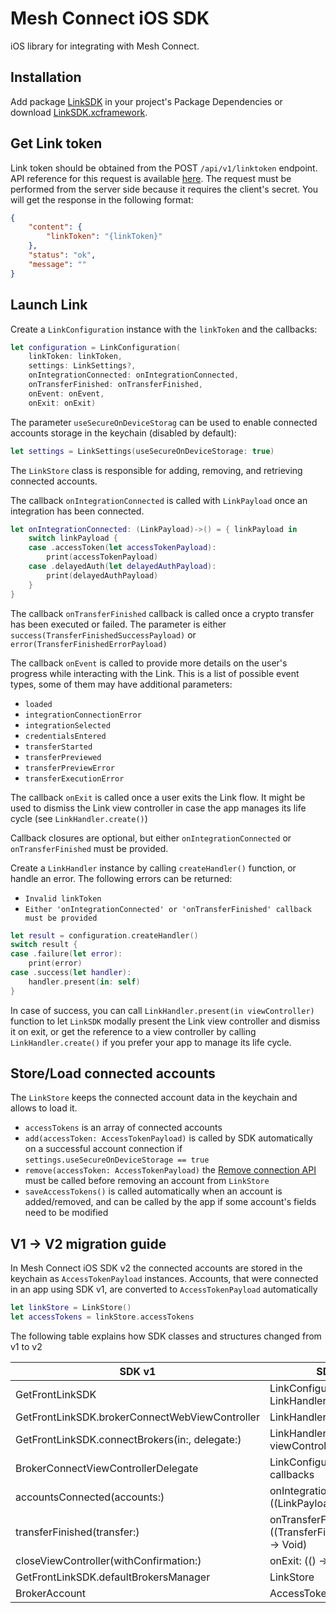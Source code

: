 # Mesh Connect iOS SDK

iOS library for integrating with Mesh Connect.

## Installation

Add package [LinkSDK](https://github.com/FrontFin/mesh-ios-sdk) in your project's Package Dependencies
or download [LinkSDK.xcframework](https://github.com/FrontFin/mesh-ios-sdk/LinkSDK.xcframework).

## Get Link token

Link token should be obtained from the POST `/api/v1/linktoken` endpoint. API reference for this request is available [here](https://docs.meshconnect.com/reference/post_api-v1-linktoken). The request must be performed from the server side because it requires the client's secret. You will get the response in the following format:
```json
{
    "content": {
        "linkToken": "{linkToken}"
    },
    "status": "ok",
    "message": ""
}
```

## Launch Link

Create a `LinkConfiguration` instance with the `linkToken` and the callbacks:

```swift
let configuration = LinkConfiguration(
    linkToken: linkToken,
    settings: LinkSettings?,
    onIntegrationConnected: onIntegrationConnected,
    onTransferFinished: onTransferFinished,
    onEvent: onEvent,
    onExit: onExit)
```

The parameter `useSecureOnDeviceStorag`  can be used to enable connected accounts storage in the keychain (disabled by default):

```swift
let settings = LinkSettings(useSecureOnDeviceStorage: true)
```

The `LinkStore` class is responsible for adding, removing, and retrieving connected accounts.

The callback `onIntegrationConnected` is called with `LinkPayload` once an integration has been connected.

```swift
let onIntegrationConnected: (LinkPayload)->() = { linkPayload in
    switch linkPayload {
    case .accessToken(let accessTokenPayload):
        print(accessTokenPayload)
    case .delayedAuth(let delayedAuthPayload):
        print(delayedAuthPayload)
    }
}
```

The callback `onTransferFinished` callback is called once a crypto transfer has been executed or failed. The parameter is either `success(TransferFinishedSuccessPayload)` or `error(TransferFinishedErrorPayload)`

The callback `onEvent` is called to provide more details on the user's progress while interacting with the Link.
This is a list of possible event types, some of them may have additional parameters:
- `loaded`
- `integrationConnectionError`
- `integrationSelected`
- `credentialsEntered`
- `transferStarted`
- `transferPreviewed`
- `transferPreviewError`
- `transferExecutionError`

The callback `onExit` is called once a user exits the Link flow. It might be used to dismiss the Link view controller in case the app manages its life cycle (see `LinkHandler.create()`)

Callback closures are optional, but either `onIntegrationConnected` or `onTransferFinished` must be provided.

Create a `LinkHandler` instance by calling `createHandler()` function, or handle an error.
The following errors can be returned:
- `Invalid linkToken`
- `Either 'onIntegrationConnected' or 'onTransferFinished' callback must be provided`

```swift
let result = configuration.createHandler()
switch result {
case .failure(let error):
    print(error)
case .success(let handler):
    handler.present(in: self)
}
```

In case of success, you can call `LinkHandler.present(in viewController)` function to let `LinkSDK` modally present the Link view controller and dismiss it on exit, or get the reference to a view controller by calling `LinkHandler.create()` if you prefer your app to manage its life cycle.

## Store/Load connected accounts

The `LinkStore` keeps the connected account data in the keychain and allows to load it.
- `accessTokens` is an array of connected accounts
- `add(accessToken: AccessTokenPayload)` is called by SDK automatically on a successful account connection if `settings.useSecureOnDeviceStorage == true`
- `remove(accessToken: AccessTokenPayload)` the [Remove connection API](https://docs.meshconnect.com/reference/delete_api-v1-account) must be called before removing an account from `LinkStore`
- `saveAccessTokens()` is called automatically when an account is added/removed, and can be called by the app if some account's fields need to be modified

## V1 -> V2 migration guide

In Mesh Connect iOS SDK v2 the connected accounts are stored in the keychain as `AccessTokenPayload` instances.
Accounts, that were connected in an app using SDK v1, are converted to `AccessTokenPayload` automatically

```swift
let linkStore = LinkStore()
let accessTokens = linkStore.accessTokens
```

The following table explains how SDK classes and structures changed from v1 to v2

| SDK v1 | SDK v2 |
| ------ | ------ |
| GetFrontLinkSDK | LinkConfiguration, LinkHandler |
| GetFrontLinkSDK.brokerConnectWebViewController | LinkHandler.create() |
| GetFrontLinkSDK.connectBrokers(in:, delegate:) | LinkHandler.present(in viewController:) |
| BrokerConnectViewControllerDelegate | LinkConfiguration callbacks |
| accountsConnected(accounts:) | onIntegrationConnected: ((LinkPayload) -> Void) |
| transferFinished(transfer:) | onTransferFinished: ((TransferFinishedPayload) -> Void) |
| closeViewController(withConfirmation:) | onExit: (() -> Void) |
| GetFrontLinkSDK.defaultBrokersManager | LinkStore |
| BrokerAccount | AccessTokenPayload |
